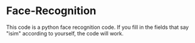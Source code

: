 # Face-Recognition
This code is a python face recognition code. If you fill in the fields that say "isim" according to yourself, the code will work.
